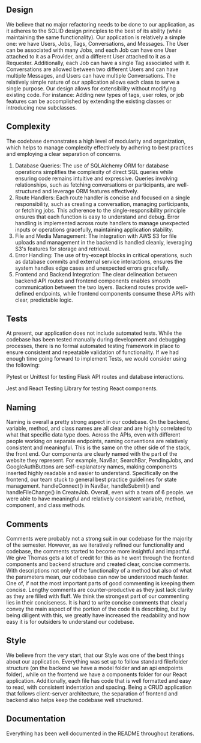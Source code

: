 ## Design
We believe that no major refactoring needs to be done to our application, as it adheres to the SOLID design principles to the best of its ability (while maintaining the same functionality). Our application is relatively a simple one: we have Users, Jobs, Tags, Conversations, and Messages. The User can be associated with many Jobs, and each Job can have one User attached to it as a Provider, and a different User attached to it as a Requester. Additionally, each Job can have a single Tag associated with it. Conversations are allowed between two different Users and can have multiple Messages, and Users can have multiple Conversations. The relatively simple nature of our application allows each class to serve a single purpose. Our design allows for extensibility without modifying existing code. For instance: Adding new types of tags, user roles, or job features can be accomplished by extending the existing classes or introducing new subclasses.

## Complexity
The codebase demonstrates a high level of modularity and organization, which helps to manage complexity effectively by adhering to best practices and employing a clear separation of concerns.

1. Database Queries: The use of SQLAlchemy ORM for database operations simplifies the complexity of direct SQL queries while ensuring code remains intuitive and expressive. Queries involving relationships, such as fetching conversations or participants, are well-structured and leverage ORM features effectively.
2. Route Handlers: Each route handler is concise and focused on a single responsibility, such as creating a conversation, managing participants, or fetching jobs. This adherence to the single-responsibility principle ensures that each function is easy to understand and debug. Error handling is implemented across route handlers to manage unexpected inputs or operations gracefully, maintaining application stability.
3. File and Media Management: The integration with AWS S3 for file uploads and management in the backend is handled cleanly, leveraging S3's features for storage and retrieval. 
4. Error Handling: The use of try-except blocks in critical operations, such as database commits and external service interactions, ensures the system handles edge cases and unexpected errors gracefully. 
5. Frontend and Backend Integration: The clear delineation between backend API routes and frontend components enables smooth communication between the two layers. Backend routes provide well-defined endpoints, while frontend components consume these APIs with clear, predictable logic.

## Tests
At present, our application does not include automated tests. While the codebase has been tested manually during development and debugging processes, there is no formal automated testing framework in place to ensure consistent and repeatable validation of functionality. If we had enough time going forward to implement Tests, we would consider using the following:

Pytest or Unittest for testing Flask API routes and database interactions.

Jest and React Testing Library for testing React components.

## Naming
Naming is overall a pretty strong aspect in our codebase. On the backend, variable, method, and class names are all clear and are highly correlated to what that specific data type does. Across the APIs, even with different people working on separate endpoints, naming conventions are relatively consistent and meaningful. This is the same on the other side of the stack, the front end. Our components are clearly named with the part of the website they represent. For example, NavBar, SearchBar, PendingJobs, and GoogleAuthButtons are self-explanatory names, making components inserted highly readable and easier to understand. Specifically on the frontend, our team stuck to general best practice guidelines for state management. handleConnect() in NavBar, handleSubmit() and handleFileChange() in CreateJob. Overall, even with a team of 6 people. we were able to have meaningful and relatively consistent variable, method, component, and class methods.

## Comments
Comments were probably not a strong suit in our codebase for the majority of the semester. However, as we iteratively refined our functionality and codebase, the comments started to become more insightful and impactful. We give Thomas gets a lot of credit for this as he went through the frontend components and backend structure and created clear, concise comments. With descriptions not only of the functionality of a method but also of what the parameters mean, our codebase can now be understood much faster. One of, if not the most important parts of good commenting is keeping them concise. Lengthy comments are counter-productive as they just lack clarity as they are filled with fluff. We think the strongest part of our commenting lies in their conciseness. It is hard to write concise comments that clearly convey the main aspect of the portion of the code it is describing, but by being diligent with this, we greatly have increased the readability and how easy it is for outsiders to understand our codebase.

## Style
We believe from the very start, that our Style was one of the best things about our application. Everything was set up to follow standard file/folder structure (on the backend we have a model folder and an api endpoints folder), while on the frontend we have a components folder for our React application. Additionally, each file has code that is well formatted and easy to read, with consistent indentation and spacing. Being a CRUD application that follows client-server architecture, the separation of frontend and backend also helps keep the codebase well structured.

## Documentation
Everything has been well documented in the README throughout iterations. 